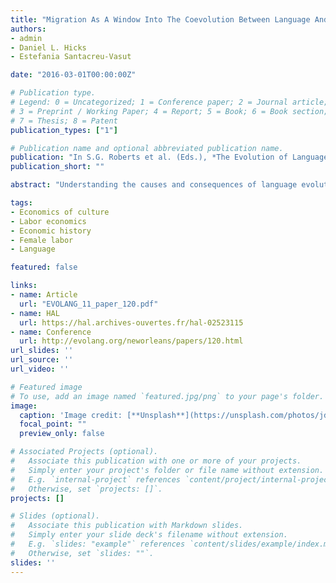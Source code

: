 ```yaml
---
title: "Migration As A Window Into The Coevolution Between Language And Behavior"
authors:
- admin
- Daniel L. Hicks
- Estefania Santacreu-Vasut

date: "2016-03-01T00:00:00Z"

# Publication type.
# Legend: 0 = Uncategorized; 1 = Conference paper; 2 = Journal article;
# 3 = Preprint / Working Paper; 4 = Report; 5 = Book; 6 = Book section;
# 7 = Thesis; 8 = Patent
publication_types: ["1"]

# Publication name and optional abbreviated publication name.
publication: "In S.G. Roberts et al. (Eds.), *The Evolution of Language: Proceedings of the 11th International Conference (EVOLANG 11)*, 1-8"
publication_short: ""

abstract: "Understanding the causes and consequences of language evolution in relation to social factors is challenging as we generally lack a clear picture of how languages coevolve with historical social processes. Research analyzing the relation between language and socioeconomic factors relies on contemporaneous data. Because of this, such analysis may be plagued by spurious correlation concerns coming from the historical co-evolution and dependency of the relationship between language and behavior to the institutional environment. To solve this problem, we propose migrations to the same country as a microevolutionary step that may uncover constraints on behavior. We detail strategies available to other researchers by applying the epidemiological approach to study the correlation between sex-based gender distinctions and female labor force participation. Our main finding is that language must have evolved partly as a result of cultural change, but also that it may have directly constrained the evolution of norms. We conclude by discussing implications for the coevolution of language and behavior, and by comparing different methodological approaches."

tags:
- Economics of culture
- Labor economics
- Economic history
- Female labor
- Language

featured: false

links:
- name: Article
  url: "EVOLANG_11_paper_120.pdf"
- name: HAL
  url: https://hal.archives-ouvertes.fr/hal-02523115
- name: Conference
  url: http://evolang.org/neworleans/papers/120.html
url_slides: ''
url_source: ''
url_video: ''

# Featured image
# To use, add an image named `featured.jpg/png` to your page's folder. 
image:
  caption: 'Image credit: [**Unsplash**](https://unsplash.com/photos/jdD8gXaTZsc)'
  focal_point: ""
  preview_only: false

# Associated Projects (optional).
#   Associate this publication with one or more of your projects.
#   Simply enter your project's folder or file name without extension.
#   E.g. `internal-project` references `content/project/internal-project/index.md`.
#   Otherwise, set `projects: []`.
projects: []

# Slides (optional).
#   Associate this publication with Markdown slides.
#   Simply enter your slide deck's filename without extension.
#   E.g. `slides: "example"` references `content/slides/example/index.md`.
#   Otherwise, set `slides: ""`.
slides: ''
---
```

